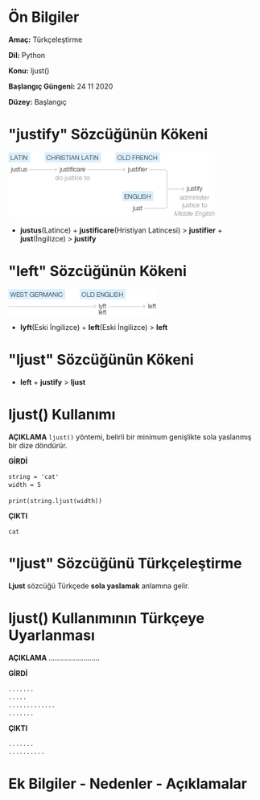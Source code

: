 # Ön Bilgiler
**Amaç:** Türkçeleştirme

**Dil:** Python

**Konu:** ljust()

**Başlangıç Güngeni:** 24 11 2020

**Düzey:** Başlangıç 

# "justify" Sözcüğünün Kökeni
![Görsel](/belgelik/görseller/kökenbilim/justified.png)

- **justus**(Latince) + **justificare**(Hristiyan Latincesi) > **justifier** + **just**(İngilizce) > **justify**

# "left" Sözcüğünün Kökeni
![Görsel](/belgelik/görseller/kökenbilim/left.png)

- **lyft**(Eski İngilizce) + **left**(Eski İngilizce) > **left**

# "ljust" Sözcüğünün Kökeni

- **left** + **justify** > **ljust**


# ljust() Kullanımı

**AÇIKLAMA**
`ljust()` yöntemi, belirli bir minimum genişlikte sola yaslanmış bir dize döndürür.

**GİRDİ**
```
string = 'cat'
width = 5

print(string.ljust(width))
```
**ÇIKTI**
```
cat  
```

# "ljust" Sözcüğünü Türkçeleştirme
**Ljust** sözcüğü Türkçede **sola yaslamak** anlamına gelir.

# ljust() Kullanımının Türkçeye Uyarlanması

**AÇIKLAMA**
.........................

**GİRDİ**
```
.......
.....
.............
.......
```
**ÇIKTI**
```
.......
..........
```
# Ek Bilgiler - Nedenler - Açıklamalar
